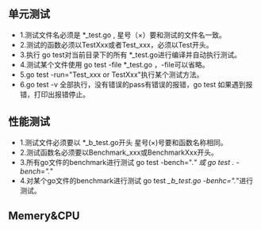 ## 单元测试
* 1.测试文件名必须是 *_test.go  ,  星号（×）要和测试的文件名一致。
* 2.测试的函数必须以TestXxx或者Test_xxx，必须以Test开头。
* 3.执行 go test对当前目录下的所有 *_test.go进行编译并自动执行测试。
* 4.测试某个文件使用 go test -file *_test.go ，-file可以省略。
* 5.go test -run="Test_xxx or TestXxx"执行某个测试方法。
* 6.go test -v 全部执行，没有错误的pass有错误的报错，go test 如果遇到报错，打印出报错停止。


## 性能测试
* 1.测试文件必须要以 *_b_test.go开头 星号(×)号要和函数名称相同。
* 2.测试函数名必须要以Benchmark_xxx或BenchmarkXxx开头。
* 3.所有go文件的benchmark进行测试 go test -bench=".*" 或 go test . -bench=".*"
* 4.对某个go文件的benchmark进行测试 go test *_b_test.go -benhc=".*"进行测试。

## Memery&CPU
